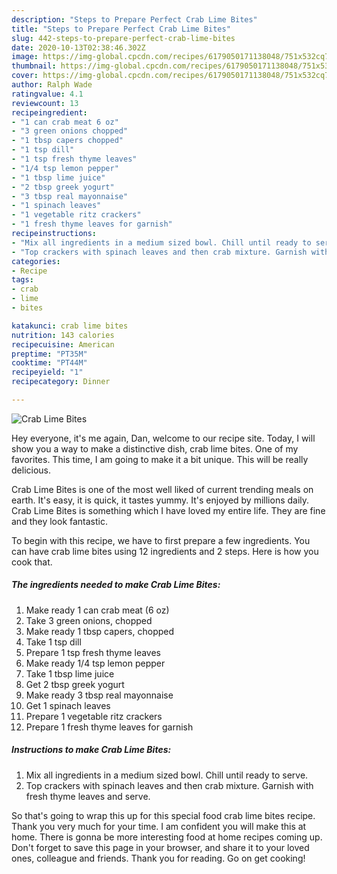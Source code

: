 ```yaml
---
description: "Steps to Prepare Perfect Crab Lime Bites"
title: "Steps to Prepare Perfect Crab Lime Bites"
slug: 442-steps-to-prepare-perfect-crab-lime-bites
date: 2020-10-13T02:38:46.302Z
image: https://img-global.cpcdn.com/recipes/6179050171138048/751x532cq70/crab-lime-bites-recipe-main-photo.jpg
thumbnail: https://img-global.cpcdn.com/recipes/6179050171138048/751x532cq70/crab-lime-bites-recipe-main-photo.jpg
cover: https://img-global.cpcdn.com/recipes/6179050171138048/751x532cq70/crab-lime-bites-recipe-main-photo.jpg
author: Ralph Wade
ratingvalue: 4.1
reviewcount: 13
recipeingredient:
- "1 can crab meat 6 oz"
- "3 green onions chopped"
- "1 tbsp capers chopped"
- "1 tsp dill"
- "1 tsp fresh thyme leaves"
- "1/4 tsp lemon pepper"
- "1 tbsp lime juice"
- "2 tbsp greek yogurt"
- "3 tbsp real mayonnaise"
- "1 spinach leaves"
- "1 vegetable ritz crackers"
- "1 fresh thyme leaves for garnish"
recipeinstructions:
- "Mix all ingredients in a medium sized bowl. Chill until ready to serve."
- "Top crackers with spinach leaves and then crab mixture. Garnish with fresh thyme leaves and serve."
categories:
- Recipe
tags:
- crab
- lime
- bites

katakunci: crab lime bites 
nutrition: 143 calories
recipecuisine: American
preptime: "PT35M"
cooktime: "PT44M"
recipeyield: "1"
recipecategory: Dinner

---
```



![Crab Lime Bites](https://img-global.cpcdn.com/recipes/6179050171138048/751x532cq70/crab-lime-bites-recipe-main-photo.jpg)

Hey everyone, it's me again, Dan, welcome to our recipe site. Today, I will show you a way to make a distinctive dish, crab lime bites. One of my favorites. This time, I am going to make it a bit unique. This will be really delicious.

Crab Lime Bites is one of the most well liked of current trending meals on earth. It's easy, it is quick, it tastes yummy. It's enjoyed by millions daily. Crab Lime Bites is something which I have loved my entire life. They are fine and they look fantastic.




To begin with this recipe, we have to first prepare a few ingredients. You can have crab lime bites using 12 ingredients and 2 steps. Here is how you cook that.

<!--inarticleads1-->

##### The ingredients needed to make Crab Lime Bites:

1. Make ready 1 can crab meat (6 oz)
1. Take 3 green onions, chopped
1. Make ready 1 tbsp capers, chopped
1. Take 1 tsp dill
1. Prepare 1 tsp fresh thyme leaves
1. Make ready 1/4 tsp lemon pepper
1. Take 1 tbsp lime juice
1. Get 2 tbsp greek yogurt
1. Make ready 3 tbsp real mayonnaise
1. Get 1 spinach leaves
1. Prepare 1 vegetable ritz crackers
1. Prepare 1 fresh thyme leaves for garnish




<!--inarticleads2-->

##### Instructions to make Crab Lime Bites:

1. Mix all ingredients in a medium sized bowl. Chill until ready to serve.
1. Top crackers with spinach leaves and then crab mixture. Garnish with fresh thyme leaves and serve.




So that's going to wrap this up for this special food crab lime bites recipe. Thank you very much for your time. I am confident you will make this at home. There is gonna be more interesting food at home recipes coming up. Don't forget to save this page in your browser, and share it to your loved ones, colleague and friends. Thank you for reading. Go on get cooking!
